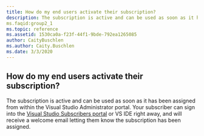 ```yaml
---
title: How do my end users activate their subscription?
description: The subscription is active and can be used as soon as it has been assigned from within the Visual Studio Administrator portal. Your...
ms.faqid:group2_1
ms.topic: reference
ms.assetid: 1530ca0a-f23f-44f1-9bde-792ea1265085
author: CaityBuschlen
ms.author: Caity.Buschlen
ms.date: 3/3/2020
---
```


## How do my end users activate their subscription?

The subscription is active and can be used as soon as it has been assigned from within the Visual Studio Administrator portal. Your subscriber can sign into the [Visual Studio Subscribers portal](https://my.visualstudio.com/) or VS IDE right away, and will receive a welcome email letting them know the subscription has been assigned.

